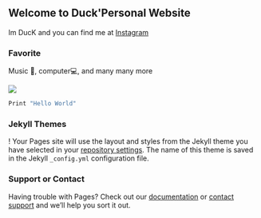 ## Welcome to Duck'Personal Website

Im DucK and you can find me at [Instagram](https://Instagram.com/_ming.duck)


### Favorite

Music 🎵, computer💻, and many many more

![](https://media2.giphy.com/media/xTv6kG7GUXfj2/200.gif)

```Python
Print "Hello World"
```

### Jekyll Themes
!
Your Pages site will use the layout and styles from the Jekyll theme you have selected in your [repository settings](https://github.com/duckOngu/duck/settings/pages). The name of this theme is saved in the Jekyll `_config.yml` configuration file.

### Support or Contact

Having trouble with Pages? Check out our [documentation](https://docs.github.com/categories/github-pages-basics/) or [contact support](https://support.github.com/contact) and we’ll help you sort it out.
